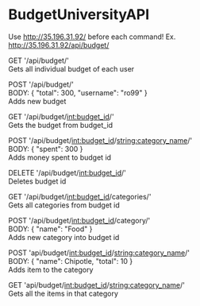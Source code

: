 # BudgetUniversityAPI

Use http://35.196.31.92/ before each command! Ex. http://35.196.31.92/api/budget/

GET '/api/budget/'<br/>
Gets all individual budget of each user

POST '/api/budget/'<br/>
BODY:
{
  "total": 300,
  "username": "ro99"
}
<br/>Adds new budget 


GET '/api/budget/<int:budget_id>/'<br/>
Gets the budget from budget_id


POST '/api/budget/<int:budget_id>/<string:category_name>/'
<br/>BODY:
{
  "spent": 300
}
<br/>
Adds money spent to budget id 


DELETE '/api/budget/<int:budget_id>/'
<br/>
Deletes budget id


GET '/api/budget/<int:budget_id>/categories/'
<br/>
Gets all categories from budget id


POST '/api/budget/<int:budget_id>/category/'
<br/>
BODY: 
{
  "name": "Food"
}
<br/>
Adds new category into budget id


POST 'api/budget/<int:budget_id>/<string:category_name>/'
<br/>
BODY:
{
   "name": Chipotle,
   "total": 10
}
<br/>
Adds item to the category 

GET 'api/budget/<int:budget_id>/<string:category_name>/'
<br/>
Gets all the items in that category

